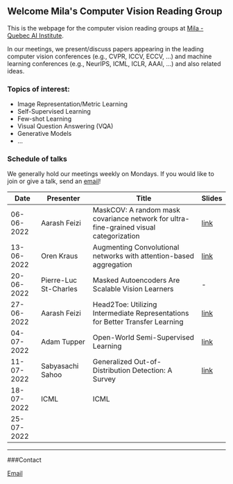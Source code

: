 ## Welcome Mila's Computer Vision Reading Group

This is the webpage for the computer vision reading groups at [Mila - Quebec AI Institute](https://mila.quebec/).

In our meetings, we present/discuss papers appearing in the leading computer vision conferences (e.g., CVPR, ICCV, ECCV, …) and machine learning conferences (e.g., NeurIPS, ICML, ICLR, AAAI, …) and also related ideas.

### Topics of interest:
 - Image Representation/Metric Learning
 - Self-Supervised Learning
 - Few-shot Learning
 - Visual Question Answering (VQA)
 - Generative Models
 - ...



### Schedule of talks

We generally hold our meetings weekly on Mondays. If you would like to join or give a talk, send an [email](mailto:aarash.feizi@mail.mcgill.ca)! 

| Date          | Presenter             | Title                                                                                  | Slides |
|---------------|-----------------------|----------------------------------------------------------------------------------------|--------|
| 06-06-2022 | Aarash Feizi          | MaskCOV: A random mask covariance network for ultra-fine-grained visual categorization | [link](https://docs.google.com/presentation/d/163OAclmAgfXvf0f_f0kiGJ_hbuErWRVMC-ZyTYj7UGI/edit?usp=sharing)   |
| 13-06-2022 | Oren Kraus            | Augmenting Convolutional networks with attention-based aggregation                     | [link](/assets/slides/spatial-attention.pdf)   |
| 20-06-2022 | Pierre-Luc St-Charles | Masked Autoencoders Are Scalable Vision Learners                                       | -   |
| 27-06-2022 | Aarash Feizi          | Head2Toe: Utilizing Intermediate Representations for Better Transfer Learning          | [link](https://docs.google.com/presentation/d/1F58uAriMnIGHAZPRuOjTcU8Ai9LGXSepFL_PLvIkoOw/edit?usp=sharing)   |
| 04-07-2022 | Adam Tupper           | Open-World Semi-Supervised Learning                                                    | [link](https://docs.google.com/presentation/d/17_4ORFY5tIKGytGTYwLvrF3bs38d-1qehzlzU0ZLZBs/edit?usp=sharing)   |
| 11-07-2022 | Sabyasachi Sahoo      | Generalized Out-of-Distribution Detection: A Survey                                    | [link](https://docs.google.com/presentation/d/16kk_nqtkBoKbdz5mlqwJeDS6X2UgvH96X3qZQRIcgb0/edit?usp=sharing)   |
| 18-07-2022 | ICML                  | ICML                                                                                   |        |
| 25-07-2022 |                       |                                                                                        |        |
---------------------------------------------------------------------------------------------------------------------------------------------                     


###Contact

[Email](mailto:aarash.feizi@mail.mcgill.ca)

[comment]: <> (```markdown)

[comment]: <> (Syntax highlighted code block)

[comment]: <> (# Header 1)

[comment]: <> (## Header 2)

[comment]: <> (### Header 3)

[comment]: <> (- Bulleted)

[comment]: <> (- List)

[comment]: <> (1. Numbered)

[comment]: <> (2. List)

[comment]: <> (**Bold** and _Italic_ and `Code` text)

[comment]: <> ([Link]&#40;url&#41; and ![Image]&#40;src&#41;)

[comment]: <> (```)

[comment]: <> (For more details see [Basic writing and formatting syntax]&#40;https://docs.github.com/en/github/writing-on-github/getting-started-with-writing-and-formatting-on-github/basic-writing-and-formatting-syntax&#41;.)

[comment]: <> (### Jekyll Themes)

[comment]: <> (Your Pages site will use the layout and styles from the Jekyll theme you have selected in your [repository settings]&#40;https://github.com/Mila-Vision-RG/mila-vision-rg.github.io/settings/pages&#41;. The name of this theme is saved in the Jekyll `_config.yml` configuration file.)

[comment]: <> (### Support or Contact)

[comment]: <> (Having trouble with Pages? Check out our [documentation]&#40;https://docs.github.com/categories/github-pages-basics/&#41; or [contact support]&#40;https://support.github.com/contact&#41; and we’ll help you sort it out.)
